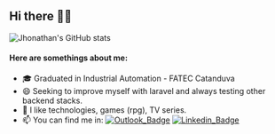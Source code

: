 ## Hi there 🖖🏾
![Jhonathan's GitHub stats](https://github-readme-stats.vercel.app/api?username=jhonathannc&show_icons=true&theme=tokyonight)

#### Here are somethings about me:

- 🎓 Graduated in Industrial Automation - FATEC Catanduva
- 😄 Seeking to improve myself with laravel and always testing other backend stacks.
- 💬 I like technologies, games (rpg), TV series.
- 📫 You can find me in:
[![Outlook_Badge](https://img.shields.io/badge/-Outlook-blue?style=Mail&logo=microsoft-outlook)](mailto:jhonathannc@live.com) 
[![Linkedin_Badge](https://img.shields.io/badge/-LinkedIn-blue?style=Mail&logo=linkedin)](https://www.linkedin.com/in/jhonathannc)
